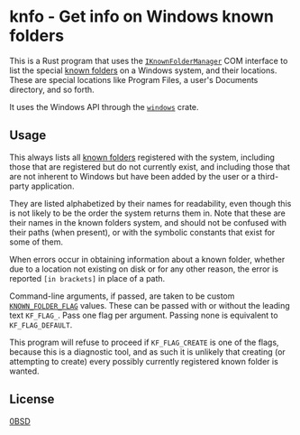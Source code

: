 # knfo - Get info on Windows known folders

This is a Rust program that uses the [`IKnownFolderManager`](https://learn.microsoft.com/en-us/windows/win32/api/shobjidl_core/nn-shobjidl_core-iknownfoldermanager) COM interface to list the special [known folders](https://learn.microsoft.com/en-us/windows/win32/shell/known-folders) on a Windows system, and their locations. These are special locations like Program Files, a user's Documents directory, and so forth.

It uses the Windows API through the [`windows`](https://crates.io/crates/windows) crate.

## Usage

This always lists all [known folders](https://learn.microsoft.com/en-us/windows/win32/shell/known-folders) registered with the system, including those that are registered but do not currently exist, and including those that are not inherent to Windows but have been added by the user or a third-party application.

They are listed alphabetized by their names for readability, even though this is not likely to be the order the system returns them in. Note that these are their names in the known folders system, and should not be confused with their paths (when present), or with the symbolic constants that exist for some of them.

When errors occur in obtaining information about a known folder, whether due to a location not existing on disk or for any other reason, the error is reported `[in brackets]` in place of a path.

Command-line arguments, if passed, are taken to be custom [`KNOWN_FOLDER_FLAG`](https://learn.microsoft.com/en-us/windows/win32/api/shlobj_core/ne-shlobj_core-known_folder_flag) values. These can be passed with or without the leading text `KF_FLAG_`. Pass one flag per argument. Passing none is equivalent to `KF_FLAG_DEFAULT`.

This program will refuse to proceed if `KF_FLAG_CREATE` is one of the flags, because this is a diagnostic tool, and as such it is unlikely that creating (or attempting to create) every possibly currently registered known folder is wanted.

## License

[0BSD](LICENSE)
